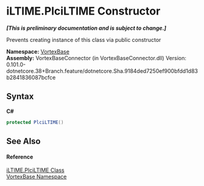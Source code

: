 # iLTIME.PlciLTIME Constructor 
 _**\[This is preliminary documentation and is subject to change.\]**_

Prevents creating instance of this class via public constructor

**Namespace:**&nbsp;<a href="N_VortexBase.md">VortexBase</a><br />**Assembly:**&nbsp;VortexBaseConnector (in VortexBaseConnector.dll) Version: 0.101.0-dotnetcore.38+Branch.feature/dotnetcore.Sha.9184ded7250ef900bfdd1d83b2841836087bcfce

## Syntax

**C#**<br />
``` C#
protected PlciLTIME()
```


## See Also


#### Reference
<a href="T_VortexBase_iLTIME_PlciLTIME.md">iLTIME.PlciLTIME Class</a><br /><a href="N_VortexBase.md">VortexBase Namespace</a><br />